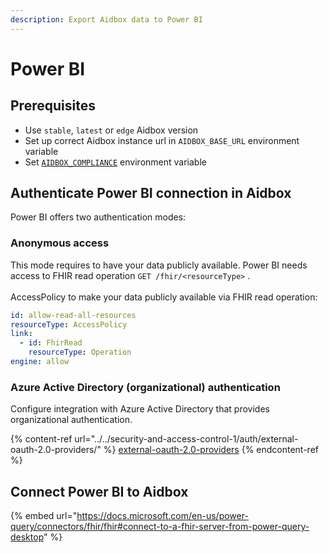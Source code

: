 ```yaml
---
description: Export Aidbox data to Power BI
---
```


# Power BI

## Prerequisites

* Use `stable`, `latest` or `edge` Aidbox version
* Set up correct Aidbox instance url in `AIDBOX_BASE_URL` environment variable
* Set [`AIDBOX_COMPLIANCE`](broken-reference) environment variable

## Authenticate Power BI connection in Aidbox

Power BI offers two authentication modes:

### Anonymous access

This mode requires to have your data publicly available. Power BI needs access to FHIR read operation `GET /fhir/<resourceType>` . \
\
AccessPolicy to make your data publicly available via FHIR read operation:

```yaml
id: allow-read-all-resources
resourceType: AccessPolicy
link:
  - id: FhirRead
    resourceType: Operation
engine: allow
```

### Azure Active Directory (organizational) authentication&#x20;

Configure integration with Azure Active Directory that provides organizational authentication.

{% content-ref url="../../security-and-access-control-1/auth/external-oauth-2.0-providers/" %}
[external-oauth-2.0-providers](../../security-and-access-control-1/auth/external-oauth-2.0-providers/)
{% endcontent-ref %}

## Connect Power BI to Aidbox

{% embed url="https://docs.microsoft.com/en-us/power-query/connectors/fhir/fhir#connect-to-a-fhir-server-from-power-query-desktop" %}

###
